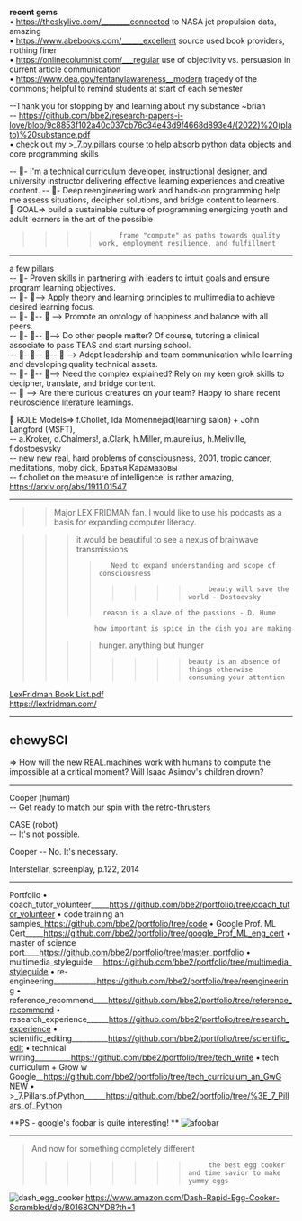 **recent gems**  
• https://theskylive.com/________connected to NASA jet propulsion data, amazing   
• https://www.abebooks.com/______excellent source used book providers, nothing finer  
• https://onlinecolumnist.com/___regular use of objectivity vs. persuasion in current article communication  
• https://www.dea.gov/fentanylawareness__modern tragedy of the commons; helpful to remind students at start of each semester  


--Thank you for stopping by and learning about my substance ~brian  
-- https://github.com/bbe2/research-papers-i-love/blob/9c8853f102a40c037cb76c34e43d9f4668d893e4/(2022)%20(plato)%20substance.pdf   
• check out my >_7.py.pillars course to help absorb python data objects and core programming skills  

-- 👀- I'm a technical curriculum developer, instructional designer, and university instructor delivering effective learning experiences and creative content.
-- 👀- Deep reengineering work and hands-on programming help me assess situations, decipher solutions, and bridge content to learners.  
👋  GOAL=> build a sustainable culture of programming energizing youth and adult learners in the art of the possible  
 >>>>          frame "compute" as paths towards quality work, employment resilience, and fulfillment

----------

a few pillars  
-- 👀-  Proven skills in partnering with leaders to intuit goals and ensure program learning objectives.   
-- 👀- 👀-->  Apply theory and learning principles to multimedia to achieve desired learning focus.   
-- 👀- 👀-- 👀 --> Promote an ontology of happiness and balance with all peers.  
-- 👀- 👀-- 👀-->  Do other people matter? Of course, tutoring a clinical associate to pass TEAS and start nursing school.  
-- 👀- 👀-- 👀-- 👀 --> Adept leadership and team communication while learning and developing quality technical assets.   
-- 👀- 👀-- 👀--> Need the complex explained? Rely on my keen grok skills to decipher, translate, and bridge content.   
-- 👀 --> Are there curious creatures on your team? Happy to share recent neuroscience literature learnings.  

👋  ROLE Models=> f.Chollet, Ida Momennejad(learning salon) + John Langford (MSFT),  
-- a.Kroker, d.Chalmers!, a.Clark, h.Miller, m.aurelius, h.Meliville, f.dostoesvsky  
-- new new real, hard problems of consciousness, 2001, tropic cancer, meditations, moby dick, Братья Карамазовы  
-- f.chollet on the measure of intelligence' is rather amazing, https://arxiv.org/abs/1911.01547  

---------

> >Major LEX FRIDMAN fan. I would like to use his podcasts as a basis for expanding computer literacy.

>>>it would be beautiful to see a nexus of brainwave transmissions  
>>>>        Need to expand understanding and scope of consciousness   
>>>> >>>>          beauty will save the world - Dostoevsky   
>>>>      reason is a slave of the passions - D. Hume  
>>               how important is spice in the dish you are making  
>>>>  hunger. anything but hunger  
>>>> >>>>     beauty is an absence of things otherwise consuming your attention  
[LexFridman Book List.pdf](https://github.com/bbe2/bbz-overview/files/10171801/LexFridman.Book.List.pdf)  
https://lexfridman.com/    

-----------

## chewySCI
=> How will the new REAL.machines work with humans to compute the impossible at a critical moment?
Will Isaac Asimov's children drown?  

----------

Cooper (human)  
-- Get ready to match our spin with the retro-thrusters  

CASE (robot)  
-- It's not possible.  

Cooper 
-- No. It's necessary.  

Interstellar, screenplay, p.122, 2014  

----------------
Portfolio
• coach_tutor_volunteer_____https://github.com/bbe2/portfolio/tree/coach_tutor_volunteer
• code training an samples_https://github.com/bbe2/portfolio/tree/code
• Google Prof. ML Cert_____https://github.com/bbe2/portfolio/tree/google_Prof_ML_eng_cert
• master of science port____https://github.com/bbe2/portfolio/tree/master_portfolio
• multimedia_styleguide___https://github.com/bbe2/portfolio/tree/multimedia_styleguide
• re-engineering____________https://github.com/bbe2/portfolio/tree/reengineering
• reference_recommend____https://github.com/bbe2/portfolio/tree/reference_recommend
• research_experience______https://github.com/bbe2/portfolio/tree/research_experience
• scientific_editing__________https://github.com/bbe2/portfolio/tree/scientific_edit
• technical writing__________https://github.com/bbe2/portfolio/tree/tech_write
• tech curriculum + Grow w Google__https://github.com/bbe2/portfolio/tree/tech_curriculum_an_GwG
NEW
• >_7.Pillars.of.Python______https://github.com/bbe2/portfolio/tree/%3E_7_Pillars_of_Python

**PS - google's foobar is quite interesting! **
![afoobar](https://user-images.githubusercontent.com/59778456/199842499-10046164-b7e6-4990-b9f3-da9e5069536d.JPG)

--------------------
> And now for something completely different
>>>> >>>>          the best egg cooker and time savior to make yummy eggs
![dash_egg_cooker](https://user-images.githubusercontent.com/59778456/209671931-932ecdc1-5d08-477f-a009-8542de48affa.JPG)
https://www.amazon.com/Dash-Rapid-Egg-Cooker-Scrambled/dp/B0168CNYD8?th=1
